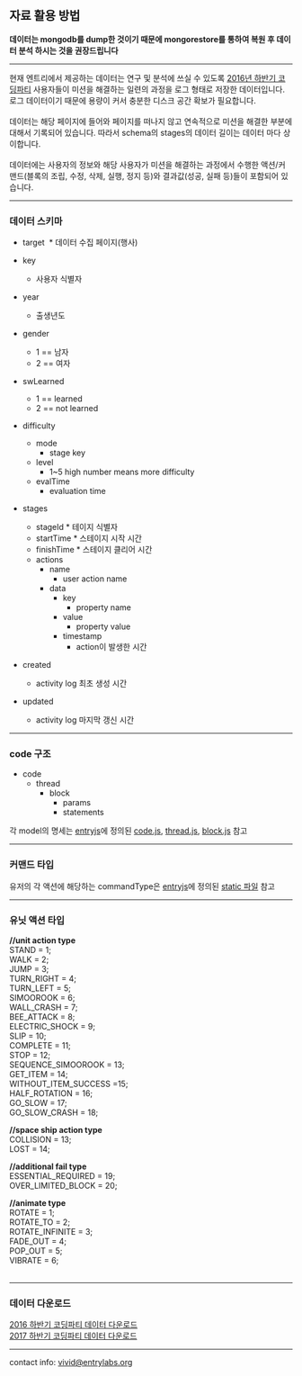 <br>

## 자료 활용 방법

**데이터는 mongodb를 dump한 것이기 때문에
mongorestore를 통하여 복원 후 데이터 분석 하시는 것을 권장드립니다**

<hr/>

현재 엔트리에서 제공하는 데이터는 연구 및 분석에 쓰실 수 있도록 [2016년 하반기 코딩파티](http://www.playsw.or.kr/party16f) 사용자들이 미션을 해결하는 일련의 과정을 로그 형태로 저장한 데이터입니다. 로그 데이터이기 때문에 용량이 커서 충분한 디스크 공간 확보가 필요합니다.<br><br>
데이터는 해당 페이지에 들어와 페이지를 떠나지 않고 연속적으로 미션을 해결한 부분에 대해서 기록되어 있습니다. 따라서 schema의 stages의 데이터 길이는 데이터 마다 상이합니다.<br><br>
데이터에는 사용자의 정보와 해당 사용자가 미션을 해결하는 과정에서 수행한 액션/커맨드(블록의 조립, 수정, 삭제, 실행, 정지 등)와 결과값(성공, 실패 등)들이 포함되어 있습니다. <br> 


<hr/>

### 데이터 스키마
* target
  * 데이터 수집 페이지(행사) 
* key
  * 사용자 식별자
* year
  * 출생년도
* gender
  * 1 == 남자
  * 2 == 여자
* swLearned 
  - 1 == learned
  - 2 == not learned
* difficulty
  * mode 
    * stage key
  * level
    * 1~5 high number means more difficulty
  * evalTime
    * evaluation time
 
* stages 
     * stageId 
      * 테이지 식별자 
     * startTime
      * 스테이지 시작 시간
     * finishTime
      * 스테이지 클리어 시간
     * actions    
        * name
          * user action name
        * data
          * key
            * property name
          * value
            * property value
          * timestamp
            * action이 발생한 시간 
* created
  * activity log 최초 생성 시간
* updated
  * activity log 마지막 갱신 시간

<hr/>

### code 구조
* code 
  * thread
    * block
      * params
      * statements

각 model의 명세는
[entryjs](https://github.com/entrylabs/entryjs)에 정의된 [code.js](https://github.com/entrylabs/entryjs/blob/master/src/workspace/code.js), [thread.js](https://github.com/entrylabs/entryjs/blob/master/src/workspace/thread.js), [block.js](https://github.com/entrylabs/entryjs/blob/master/src/workspace/block.js) 참고
<hr />

### 커맨드 타입
유저의 각 액션에 해당하는 commandType은
[entryjs](https://github.com/entrylabs/entryjs)에 정의된 [static 파일](https://github.com/entrylabs/entryjs/blob/master/src/util/static.js) 참고

<hr/>

### 유닛 액션 타입

**//unit action type**<br/>
STAND = 1;<br/>
WALK = 2;<br/>
JUMP = 3;<br/>
TURN_RIGHT = 4;<br/>
TURN_LEFT = 5;<br/>
SIMOOROOK = 6;<br/>
WALL_CRASH = 7;<br/>
BEE_ATTACK = 8;<br/>
ELECTRIC_SHOCK = 9;<br/>
SLIP = 10;<br/>
COMPLETE = 11;<br/>
STOP = 12;<br/>
SEQUENCE_SIMOOROOK = 13;<br/>
GET_ITEM = 14;<br/>
WITHOUT_ITEM_SUCCESS =15;<br/>
HALF_ROTATION = 16;<br/>
GO_SLOW = 17;<br/>
GO_SLOW_CRASH = 18;<br/>

**//space ship action type**<br/>
COLLISION = 13;<br/>
LOST = 14;<br/>

**//additional fail type**<br/>
ESSENTIAL_REQUIRED = 19;<br/>
OVER_LIMITED_BLOCK = 20;<br/>

**//animate type**<br/>
ROTATE = 1;<br/>
ROTATE_TO = 2;<br/>
ROTATE_INFINITE = 3;<br/>
FADE_OUT = 4;<br/>
POP_OUT = 5;<br/>
VIBRATE = 6;<br/>
    
<hr/>

### 데이터 다운로드 
[2016 하반기 코딩파티 데이터 다운로드](http://download.play-entry.org/data/entry_activity_201610.tar.gz)<br>
[2017 하반기 코딩파티 데이터 다운로드](http://download.play-entry.org/data/entry_activity_201710.tar.gz)


<hr/>

contact info: vivid@entrylabs.org
    
<br><br>


